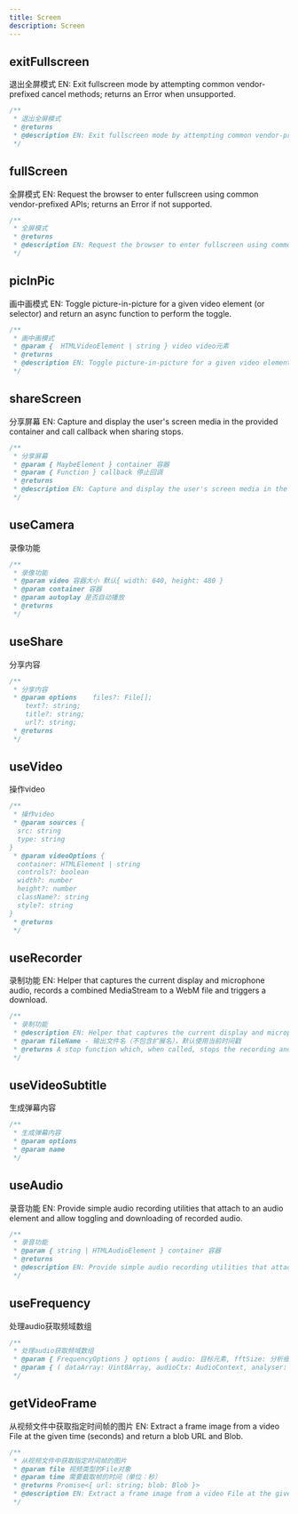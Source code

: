 ```yaml
---
title: Screen
description: Screen
---
```


## exitFullscreen

退出全屏模式
EN: Exit fullscreen mode by attempting common vendor-prefixed cancel methods; returns an Error when unsupported.

```ts
/**
 * 退出全屏模式
 * @returns
 * @description EN: Exit fullscreen mode by attempting common vendor-prefixed cancel methods; returns an Error when unsupported.
 */
```

## fullScreen

全屏模式
EN: Request the browser to enter fullscreen using common vendor-prefixed APIs; returns an Error if not supported.

```ts
/**
 * 全屏模式
 * @returns
 * @description EN: Request the browser to enter fullscreen using common vendor-prefixed APIs; returns an Error if not supported.
 */
```

## picInPic

画中画模式
EN: Toggle picture-in-picture for a given video element (or selector) and return an async function to perform the toggle.

```ts
/**
 * 画中画模式
 * @param {  HTMLVideoElement | string } video video元素
 * @returns
 * @description EN: Toggle picture-in-picture for a given video element (or selector) and return an async function to perform the toggle.
 */
```

## shareScreen

分享屏幕
EN: Capture and display the user's screen media in the provided container and call callback when sharing stops.

```ts
/**
 * 分享屏幕
 * @param { MaybeElement } container 容器
 * @param { Function } callback 停止回调
 * @returns
 * @description EN: Capture and display the user's screen media in the provided container and call callback when sharing stops.
 */
```

## useCamera

录像功能

```ts
/**
 * 录像功能
 * @param video 容器大小 默认{ width: 640, height: 480 }
 * @param container 容器
 * @param autoplay 是否自动播放
 * @returns
 */
```

## useShare

分享内容

```ts
/**
 * 分享内容
 * @param options    files?: File[];
    text?: string;
    title?: string;
    url?: string;
 * @returns
 */
```

## useVideo

操作video

```ts
/**
 * 操作video
 * @param sources {
  src: string
  type: string
}
 * @param videoOptions {
  container: HTMLElement | string
  controls?: boolean
  width?: number
  height?: number
  className?: string
  style?: string
}
 * @returns
 */
```

## useRecorder

录制功能
EN: Helper that captures the current display and microphone audio, records a combined MediaStream to a WebM file and triggers a download.

```ts
/**
 * 录制功能
 * @description EN: Helper that captures the current display and microphone audio, records a combined MediaStream to a WebM file and triggers a download.
 * @param fileName - 输出文件名（不包含扩展名），默认使用当前时间戳
 * @returns A stop function which, when called, stops the recording and triggers the download.
 */
```

## useVideoSubtitle

生成弹幕内容

```ts
/**
 * 生成弹幕内容
 * @param options
 * @param name
 */
```

## useAudio

录音功能
EN: Provide simple audio recording utilities that attach to an audio element and allow toggling and downloading of recorded audio.

```ts
/**
 * 录音功能
 * @param { string | HTMLAudioElement } container 容器
 * @returns
 * @description EN: Provide simple audio recording utilities that attach to an audio element and allow toggling and downloading of recorded audio.
 */
```

## useFrequency

处理audio获取频域数组

```ts
/**
 * 处理audio获取频域数组
 * @param { FrequencyOptions } options { audio: 目标元素, fftSize: 分析细粒度 2^n 默认 512 }
 * @param { ( dataArray: Uint8Array, audioCtx: AudioContext, analyser: AnalyserNode ) => void } callback 回调
 */
```

## getVideoFrame

从视频文件中获取指定时间帧的图片
EN: Extract a frame image from a video File at the given time (seconds) and return a blob URL and Blob.

```ts
/**
 * 从视频文件中获取指定时间帧的图片
 * @param file 视频类型的File对象
 * @param time 需要截取帧的时间（单位：秒）
 * @returns Promise<{ url: string; blob: Blob }>
 * @description EN: Extract a frame image from a video File at the given time (seconds) and return a blob URL and Blob.
 */
```
